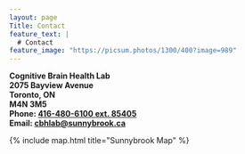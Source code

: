 ```yaml
---
layout: page
Title: Contact
feature_text: |
  # Contact
feature_image: "https://picsum.photos/1300/400?image=989"
---
```

<b>Cognitive Brain Health Lab</b><br/>
<b>2075 Bayview Avenue</b><br/> 
<b>Toronto, ON</b><br/>
<b>M4N 3M5</b><br/>
<b>Phone: <a href="tel:4164806100">416-480-6100 ext. 85405</a></b><br/>
<b>Email: <a href="mailto:cbhlab@sunnybrook.ca">cbhlab@sunnybrook.ca</a></b>

{% include map.html title="Sunnybrook Map" %}